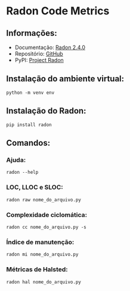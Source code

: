 # Radon Code Metrics


  ## Informações:
   * Documentação: [Radon 2.4.0](https://radon.readthedocs.io/en/latest/index.html)
   * Repositório: [GitHub](https://github.com/rubik/radon)
   * PyPI: [Project Radon](https://pypi.org/project/radon/)


  ## Instalação do ambiente virtual:
    python -m venv env


  ## Instalação do Radon:  
    pip install radon


  ## Comandos:
  ### Ajuda:
    radon --help
  ### LOC, LLOC e SLOC: 
    radon raw nome_do_arquivo.py
  ### Complexidade ciclomática:
    radon cc nome_do_arquivo.py -s
  ### Índice de manutenção:
    radon mi nome_do_arquivo.py
  ### Métricas de Halsted:
    radon hal nome_do_arquivo.py